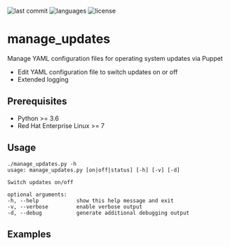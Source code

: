 ![last commit](https://img.shields.io/github/last-commit/groland11/manage_updates.svg)
![languages](https://img.shields.io/github/languages/top/groland11/manage_updates.svg)
![license](https://img.shields.io/github/license/groland11/manage_updates.svg)

# manage_updates
Manage YAML configuration files for operating system updates via Puppet
- Edit YAML configuration file to switch updates on or off
- Extended logging

## Prerequisites
- Python >= 3.6
- Red Hat Enterprise Linux >= 7

## Usage
```
./manage_updates.py -h
usage: manage_updates.py [on|off|status] [-h] [-v] [-d]

Switch updates on/off

optional arguments:
-h, --help            show this help message and exit
-v, --verbose         enable verbose output
-d, --debug           generate additional debugging output
```
## Examples

